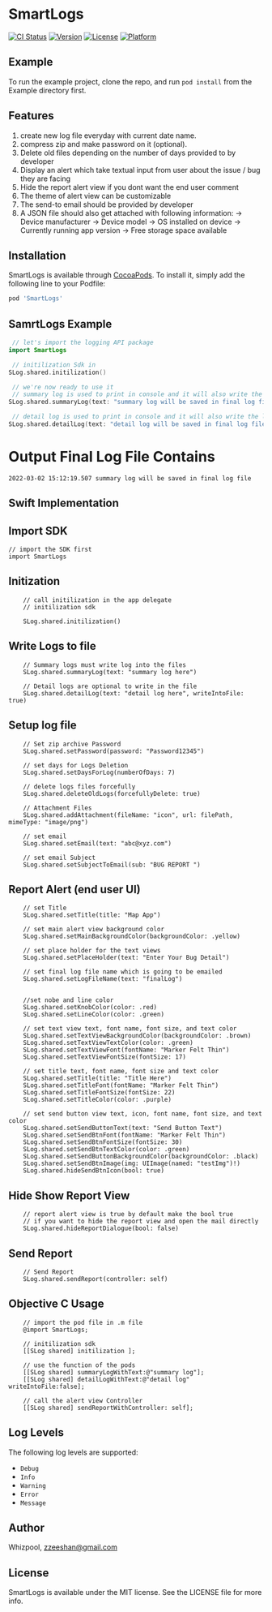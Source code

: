 # SmartLogs

[![CI Status](https://img.shields.io/travis/Whizpool/SmartLogs.svg?style=flat)](https://travis-ci.org/Wizpool/SmartLogs)
[![Version](https://img.shields.io/cocoapods/v/SmartLogs.svg?style=flat)](https://cocoapods.org/pods/SmartLogs)
[![License](https://img.shields.io/cocoapods/l/SmartLogs.svg?style=flat)](https://cocoapods.org/pods/SmartLogs)
[![Platform](https://img.shields.io/cocoapods/p/SmartLogs.svg?style=flat)](https://cocoapods.org/pods/SmartLogs)

## Example

To run the example project, clone the repo, and run `pod install` from the Example directory first.

## Features

 1) create new log file everyday with current date name.
 2) compress zip and make password on it (optional).
 3) Delete old files depending on the number of days provided to by developer
 4) Display an alert which take textual input from user about the issue / bug they are facing
 5) Hide the report alert view if you dont want the end user comment
 6) The theme of alert view can be customizable
 7) The send-to email should be provided by developer
 8) A JSON file should also get attached with following information:
        -> Device manufacturer
        -> Device model
        -> OS installed on device
        -> Currently running app version
        -> Free storage space available


## Installation

SmartLogs is available through [CocoaPods](https://cocoapods.org). To install
it, simply add the following line to your Podfile:

```ruby
pod 'SmartLogs'
```


 ## SamrtLogs Example

```swift
 // let's import the logging API package
import SmartLogs

 // initilization Sdk in 
SLog.shared.initilization()

 // we're now ready to use it
 // summary log is used to print in console and it will also write the log into file 
SLog.shared.summaryLog(text: "summary log will be saved in final log file")

 // detail log is used to print in console and it will also write the log into final log file (optional)
SLog.shared.detailLog(text: "detail log will be saved in final log file (optional)", writeIntoFile: false)
```

# Output Final Log File Contains

```
2022-03-02 15:12:19.507 summary log will be saved in final log file

```


## Swift Implementation

## Import SDK 

    // import the SDK first 
    import SmartLogs

    
## Initization 

        // call initilization in the app delegate 
        // initilization sdk
        
        SLog.shared.initilization()
        
        
## Write Logs to file 

        // Summary logs must write log into the files 
        SLog.shared.summaryLog(text: "summary log here")
        
        // Detail logs are optional to write in the file
        SLog.shared.detailLog(text: "detail log here", writeIntoFile: true)


## Setup log file
        
        // Set zip archive Password
        SLog.shared.setPassword(password: "Password12345")
        
        // set days for Logs Deletion
        SLog.shared.setDaysForLog(numberOfDays: 7)
        
        // delete logs files forcefully
        SLog.shared.deleteOldLogs(forcefullyDelete: true)
        
        // Attachment Files     
        SLog.shared.addAttachment(fileName: "icon", url: filePath, mimeType: "image/png")
        
        // set email
        SLog.shared.setEmail(text: "abc@xyz.com")
        
        // set email Subject
        SLog.shared.setSubjectToEmail(sub: "BUG REPORT ")
        

## Report Alert (end user UI)
        
        // set Title
        SLog.shared.setTitle(title: "Map App")
        
        // set main alert view background color
        SLog.shared.setMainBackgroundColor(backgroundColor: .yellow)
        
        // set place holder for the text views
        SLog.shared.setPlaceHolder(text: "Enter Your Bug Detail")
        
        // set final log file name which is going to be emailed
        SLog.shared.setLogFileName(text: "finalLog")
        
        
        //set nobe and line color
        SLog.shared.setKnobColor(color: .red)
        SLog.shared.setLineColor(color: .green)
                
        // set text view text, font name, font size, and text color
        SLog.shared.setTextViewBackgroundColor(backgroundColor: .brown)
        SLog.shared.setTextViewTextColor(color: .green)
        SLog.shared.setTextViewFont(fontName: "Marker Felt Thin")
        SLog.shared.setTextViewFontSize(fontSize: 17)
        
        // set title text, font name, font size and text color
        SLog.shared.setTitle(title: "Title Here")
        SLog.shared.setTitleFont(fontName: "Marker Felt Thin")
        SLog.shared.setTitleFontSize(fontSize: 22)
        SLog.shared.setTitleColor(color: .purple)

        // set send button view text, icon, font name, font size, and text color
        SLog.shared.setSendButtonText(text: "Send Button Text")
        SLog.shared.setSendBtnFont(fontName: "Marker Felt Thin")
        SLog.shared.setSendBtnFontSize(fontSize: 30)
        SLog.shared.setSendBtnTextColor(color: .green)
        SLog.shared.setSendButtonBackgroundColor(backgroundColor: .black)
        SLog.shared.setSendBtnImage(img: UIImage(named: "testImg")!)
        SLog.shared.hideSendBtnIcon(bool: true)


## Hide Show Report View

        // report alert view is true by default make the bool true 
        // if you want to hide the report view and open the mail directly 
        SLog.shared.hideReportDialogue(bool: false)
        
        
## Send Report

        // Send Report
        SLog.shared.sendReport(controller: self)
        
        
## Objective C Usage

        // import the pod file in .m file
        @import SmartLogs;
        
        // initilization sdk
        [[SLog shared] initilization ];

        // use the function of the pods
        [[SLog shared] summaryLogWithText:@"summary log"];
        [[SLog shared] detailLogWithText:@"detail log" writeIntoFile:false];

        // call the alert view Controller
        [[SLog shared] sendReportWithController: self];
        

## Log Levels

The following log levels are supported:

 - `Debug`
 - `Info`
 - `Warning`
 - `Error`
 - `Message`


## Author

Whizpool, zzeeshan@gmail.com


## License

SmartLogs is available under the MIT license. See the LICENSE file for more info.
